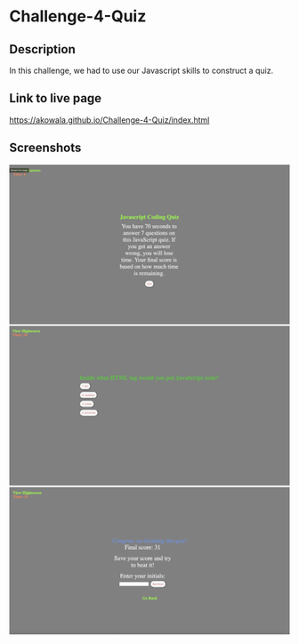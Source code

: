 # Challenge-4-Quiz

## Description
In this challenge, we had to use our Javascript skills to construct a quiz.

## Link to live page
https://akowala.github.io/Challenge-4-Quiz/index.html

## Screenshots
![](Assets/images/beginning.png)
![](Assets/images/middle.png)
![](Assets/images/end.png)